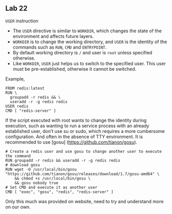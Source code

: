 ## Lab 22
`USER` instruction

* The `USER` directive is similar to `WORKDIR`, which changes the state of the environment and affects future layers.
* `WORKDIR` is to change the working directory, and `USER` is the identity of the commands such as `RUN`, `CMD` and `ENTRYPOINT`.
* By default working directory is `/` and user is `root` unless specified otherwise.
* Like `WORKDIR`, `USER` just helps us to switch to the specified user. This user must be pre-established, otherwise it cannot be switched.

Example, <br>
```
FROM redis:latest
RUN \
  groupadd -r redis && \
  useradd -r -g redis redis
USER redis
CMD [ "redis-server" ]
```

If the script executed with root wants to change the identity during execution, such as wanting to run a service process with an already established user, don’t use su or sudo, which requires a more cumbersome configuration. And often in the absence of TTY environment. It is recommended to use [gosu] (https://github.com/tianon/gosu).

```
# Create a redis user and use gosu to change another user to execute the command
RUN groupadd -r redis && useradd -r -g redis redis
# download gosu
RUN wget -O /usr/local/bin/gosu "https://github.com/tianon/gosu/releases/download/1.7/gosu-amd64" \
    && chmod +x /usr/local/bin/gosu \
    && gosu nobody true
# Set CMD and execute it as another user
CMD [ "exec", "gosu", "redis", "redis-server" ]
```

Only this much was provided on website, need to try and understand more on our own.
